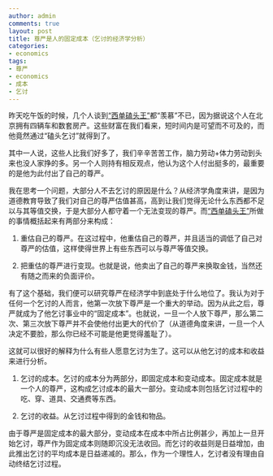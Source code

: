 ```yaml
---
author: admin
comments: true
layout: post
title: 尊严是人的固定成本（乞讨的经济学分析）
categories:
- economics
tags:
- 尊严
- economics
- 成本
- 乞讨
---
```


昨天吃午饭的时候，几个人谈到[“西单磕头王”](http://www.baidu.com/baidu?wd=%BF%C4%CD%B7%CD%F5&tn=monline_dg)都“羡慕”不已，因为据说这个人在北京拥有四辆车和数套房产。这些财富在我们看来，短时间内是可望而不可及的，而他竟然通过“磕头乞讨”就得到了。

其中一人说，这些人比我们好多了，我们辛辛苦苦工作，脑力劳动+体力劳动到头来也没人家挣的多。另一个人则持有相反观点，他认为这个人付出挺多的，最重要的是他为此付出了自己的尊严。

我在思考一个问题，大部分人不去乞讨的原因是什么？从经济学角度来讲，是因为道德教育导致了我们对自己的尊严估值甚高，高到让我们觉得无论什么东西都不足以与其等值交换，于是大部分人都守着一个无法变现的尊严。而[“西单磕头王”](http://www.baidu.com/baidu?wd=%BF%C4%CD%B7%CD%F5&tn=monline_dg)所做的事情概括起来有两部分来构成：



	
  1. 重估自己的尊严。在这过程中，他重估自己的尊严，并且适当的调低了自己对尊严的估值，这样使得世界上有些东西可以与尊严等值交换。

	
  2. 把重估的尊严进行变现。也就是说，他卖出了自己的尊严来换取金钱，当然还有随之而来的负面评价。


有了这个基础，我们便可以研究尊严在经济学中到底处于什么地位了。我认为对于任何一个乞讨的人而言，他第一次放下尊严是一个重大的举动。因为从此之后，尊严就成为了他乞讨事业中的“固定成本”。也就说，一旦一个人放下尊严，那么第二次、第三次放下尊严并不会使他付出更大的代价了（从道德角度来讲，一旦一个人决定不要脸，那么你已经不可能是他更觉得羞耻了）。

这就可以很好的解释为什么有些人愿意乞讨为生了。这可以从他乞讨的成本和收益来进行分析。

	
  1. 乞讨的成本。乞讨的成本分为两部分，即固定成本和变动成本。固定成本就是一个人的尊严，这构成乞讨成本的最大一部分。变动成本则包括乞讨过程中的吃、穿、道具、交通费等东西。

	
  2. 乞讨的收益。从乞讨过程中得到的金钱和物品。


由于尊严是固定成本的最大部分，变动成本在成本中所占比例甚少，再加上一旦开始乞讨，尊严作为固定成本则随即沉没无法收回。而乞讨的收益则是日益增加，由此推出乞讨的平均成本是日益递减的。那么，作为一个理性人，乞讨者没有理由自动终结乞讨过程。






